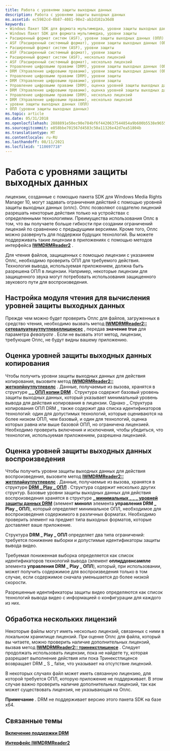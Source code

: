 ```yaml
---
title: Работа с уровнями защиты выходных данных
description: Работа с уровнями защиты выходных данных
ms.assetid: ec5982cd-0b87-4081-98e2-ab2d102a36d8
keywords:
- Windows Пакет SDK для формата мультимедиа, уровни защиты выходных данных (ОПЛ)
- Windows Пакет SDK для формата мультимедиа, уровни защиты
- Расширенный формат систем (ASF), уровни защиты выходных данных (ОПЛ)
- ASF (Расширенный системный формат), уровни защиты выходных данных (ОПЛ)
- Расширенный формат систем (ASF), уровни защиты
- ASF (Расширенный системный формат), уровни защиты
- Расширенный формат систем (ASF), несколько лицензий
- ASF (Расширенный системный формат), несколько лицензий
- Управление цифровыми правами (DRM), уровни защиты выходных данных (ОПЛ)
- DRM (Управление цифровыми правами), уровни защиты выходных данных (ОПЛ)
- Управление цифровыми правами (DRM), уровни защиты
- DRM (Управление цифровыми правами), уровни защиты
- Управление цифровыми правами (DRM), оценка уровней защиты выходных данных (ОПЛ)
- DRM (Управление цифровыми правами), оценка уровней защиты выходных данных (ОПЛ)
- Управление цифровыми правами (DRM), несколько лицензий
- DRM (Управление цифровыми правами), несколько лицензий
- уровни защиты выходных данных (ОПЛ)
- ОПЛ (уровни защиты выходных данных)
ms.topic: article
ms.date: 05/31/2018
ms.openlocfilehash: 2888891e50ec90e784bf6f4420637544854a9b600b5538e9655bc6d3028f76d4
ms.sourcegitcommit: e858bbe701567d4583c50a11326e42d7ea51804b
ms.translationtype: MT
ms.contentlocale: ru-RU
ms.lasthandoff: 08/11/2021
ms.locfileid: "118697718"
---
```

# <a name="working-with-output-protection-levels"></a>Работа с уровнями защиты выходных данных

лицензии, созданные с помощью пакета SDK для Windows Media Rights Manager 10, могут задавать ограничения действий с помощью уровней защиты выходных данных (оплс). Оплс позволяют создателю лицензий разрешать некоторые действия только на устройствах с определенными технологиями. Преимущества использования Оплс в том, что вы получаете больше гибкости при создании ограничений лицензий по сравнению с предыдущими версиями. Кроме того, Оплс можно развернуть для поддержки будущих технологий. Вы можете поддерживать такие лицензии в приложениях с помощью методов интерфейса [**IWMDRMReader2**](/previous-versions/windows/desktop/api/wmsdkidl/nn-wmsdkidl-iwmdrmreader2) .

Для чтения файлов, защищенных с помощью лицензии с указанием Оплс, необходимо проверить ОПЛ для требуемого действия. Технология вывода, используемая приложением, должна быть разрешена ОПЛ в лицензии. Например, некоторые лицензии для защищенного звука могут потребовать использования защищенного звукового пути для воспроизведения.

## <a name="configuring-the-reader-to-evaluate-output-protection-levels"></a>Настройка модуля чтения для вычисления уровней защиты выходных данных

Прежде чем можно будет проверить Оплс для файлов, загруженных в средство чтения, необходимо вызвать метод [**IWMDRMReader2:: сетевалуатеаутпутлевеллиценсес**](/previous-versions/windows/desktop/api/Wmsdkidl/nf-wmsdkidl-iwmdrmreader2-setevaluateoutputlevellicenses) , передав **значение true** для параметра *февалуате* . Если не вызвать этот метод, лицензии, требующие Оплс, не будут видны вашему приложению.

## <a name="evaluating-copy-output-protection-levels"></a>Оценка уровней защиты выходных данных копирования

Чтобы получить уровни защиты выходных данных для действия копирования, вызовите метод [**IWMDRMReader2:: жеткопйоутпутлевелс**](/previous-versions/windows/desktop/api/Wmsdkidl/nf-wmsdkidl-iwmdrmreader2-getcopyoutputlevels) . Данные, получаемые из вызова, хранятся в структуре [**\_ \_ ОПЛ копии DRM**](/previous-versions/windows/desktop/api/wmsdkidl/ns-wmsdkidl-drm_copy_opl) . Структура содержит базовый уровень защиты выходных данных, который указывает минимальный уровень вывода для действия копирования в лицензии. Однако \_ Структура копирования ОПЛ DRM \_ также содержит два списка идентификаторов технологий: один для допустимых технологий, которые оцениваются на более низком ОПЛ, чем базовый, и один для технологий, оценка которых равна или выше базовой ОПЛ, но ограничена лицензией. Необходимо проверить включения и исключения, чтобы убедиться, что технология, используемая приложением, разрешена лицензией.

## <a name="evaluating-play-output-protection-levels"></a>Оценка уровней защиты выходных данных воспроизведения

Чтобы получить уровни защиты выходных данных для действия воспроизведения, вызовите метод [**IWMDRMReader2:: жетплайаутпутлевелс**](/previous-versions/windows/desktop/api/Wmsdkidl/nf-wmsdkidl-iwmdrmreader2-getplayoutputlevels) . Данные, получаемые из вызова, хранятся в структуре [**DRM \_ Play \_ ОПЛ**](/previous-versions/windows/desktop/api/wmsdkidl/ns-wmsdkidl-drm_play_opl) . Структура содержит несколько других структур. Базовые уровни защиты выходных данных для действия воспроизведения хранятся в структуре [**\_ минимальных \_ \_ \_ уровней защиты данных DRM**](/previous-versions/windows/desktop/api/wmsdkidl/ns-wmsdkidl-drm_minimum_output_protection_levels) (элемент **минопл** элемента **управления DRM \_ Play \_ ОПЛ**), который определяет минимальное ОПЛ, необходимое для воспроизведения содержимого в различных форматах. Необходимо проверить элемент на предмет типа выходных форматов, которые доставляет ваше приложение.

Структура **DRM \_ Play \_ ОПЛ** определяет два типа ограничений: требуется понижение выборки и допустимые идентификаторы защиты вывода видео.

Требуемая пониженная выборка определяется как список идентификаторов технологий вывода (элемент **оплиддовнсампле** элемента **управления DRM \_ Play \_ ОПЛ**), который, при использовании, может получить содержимое для воспроизведения только в том случае, если содержимое сначала уменьшается до более низкой скорости.

Разрешенные идентификаторы защиты видео определяются как список технологий вывода видео с информацией о конфигурации для каждого из них.

## <a name="handling-multiple-licenses"></a>Обработка нескольких лицензий

Некоторые файлы могут иметь несколько лицензий, связанных с ними в локальном хранилище лицензий. При оценке Оплс для файла, который вы читаете, можно проверить наличие дополнительных лицензий, вызвав метод [**IWMDRMReader2:: тринекстлиценсе**](/previous-versions/windows/desktop/api/Wmsdkidl/nf-wmsdkidl-iwmdrmreader2-trynextlicense) . Следует продолжать использовать лицензии, пока не найдете ту, которая разрешает выполнение действия или пока Тринекстлиценсе возвращает DRM \_ S \_ false, что указывает на отсутствие лицензий.

В некоторых случаях файл может иметь связанную лицензию, для которой требуется ОПЛ, которую приложение не поддерживает. В этом случае важно проверить наличие дополнительных лицензий, так как может существовать лицензия, не указывающая на Оплс.

**Примечание** . DRM не поддерживает версию этого пакета SDK на базе x64.

## <a name="related-topics"></a>Связанные темы

<dl> <dt>

[**Включение поддержки DRM**](enabling-drm-support.md)
</dt> <dt>

[**Интерфейс IWMDRMReader2**](/previous-versions/windows/desktop/api/wmsdkidl/nn-wmsdkidl-iwmdrmreader2)
</dt> </dl>

 

 




